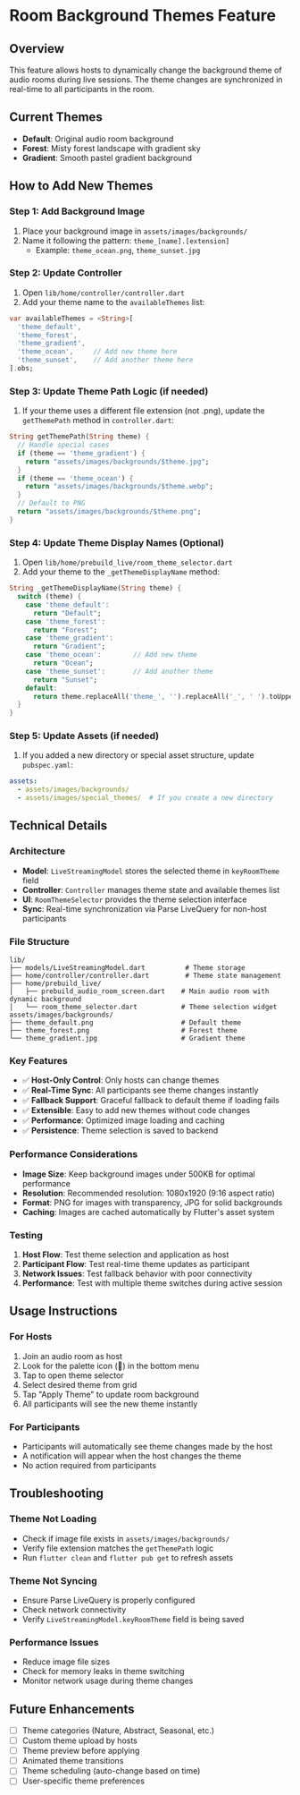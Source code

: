 # Room Background Themes Feature

## Overview
This feature allows hosts to dynamically change the background theme of audio rooms during live sessions. The theme changes are synchronized in real-time to all participants in the room.

## Current Themes
- **Default**: Original audio room background
- **Forest**: Misty forest landscape with gradient sky
- **Gradient**: Smooth pastel gradient background

## How to Add New Themes

### Step 1: Add Background Image
1. Place your background image in `assets/images/backgrounds/`
2. Name it following the pattern: `theme_[name].[extension]`
   - Example: `theme_ocean.png`, `theme_sunset.jpg`

### Step 2: Update Controller
1. Open `lib/home/controller/controller.dart`
2. Add your theme name to the `availableThemes` list:
```dart
var availableThemes = <String>[
  'theme_default',
  'theme_forest', 
  'theme_gradient',
  'theme_ocean',     // Add new theme here
  'theme_sunset',    // Add another theme here
].obs;
```

### Step 3: Update Theme Path Logic (if needed)
1. If your theme uses a different file extension (not .png), update the `getThemePath` method in `controller.dart`:
```dart
String getThemePath(String theme) {
  // Handle special cases
  if (theme == 'theme_gradient') {
    return "assets/images/backgrounds/$theme.jpg";
  }
  if (theme == 'theme_ocean') {
    return "assets/images/backgrounds/$theme.webp";
  }
  // Default to PNG
  return "assets/images/backgrounds/$theme.png";
}
```

### Step 4: Update Theme Display Names (Optional)
1. Open `lib/home/prebuild_live/room_theme_selector.dart`
2. Add your theme to the `_getThemeDisplayName` method:
```dart
String _getThemeDisplayName(String theme) {
  switch (theme) {
    case 'theme_default':
      return "Default";
    case 'theme_forest':
      return "Forest";
    case 'theme_gradient':
      return "Gradient";
    case 'theme_ocean':        // Add new theme
      return "Ocean";
    case 'theme_sunset':       // Add another theme
      return "Sunset";
    default:
      return theme.replaceAll('theme_', '').replaceAll('_', ' ').toUpperCase();
  }
}
```

### Step 5: Update Assets (if needed)
1. If you added a new directory or special asset structure, update `pubspec.yaml`:
```yaml
assets:
  - assets/images/backgrounds/
  - assets/images/special_themes/  # If you create a new directory
```

## Technical Details

### Architecture
- **Model**: `LiveStreamingModel` stores the selected theme in `keyRoomTheme` field
- **Controller**: `Controller` manages theme state and available themes list
- **UI**: `RoomThemeSelector` provides the theme selection interface
- **Sync**: Real-time synchronization via Parse LiveQuery for non-host participants

### File Structure
```
lib/
├── models/LiveStreamingModel.dart          # Theme storage
├── home/controller/controller.dart         # Theme state management
├── home/prebuild_live/
│   ├── prebuild_audio_room_screen.dart    # Main audio room with dynamic background
│   └── room_theme_selector.dart           # Theme selection widget
assets/images/backgrounds/
├── theme_default.png                      # Default theme
├── theme_forest.png                       # Forest theme
└── theme_gradient.jpg                     # Gradient theme
```

### Key Features
- ✅ **Host-Only Control**: Only hosts can change themes
- ✅ **Real-Time Sync**: All participants see theme changes instantly
- ✅ **Fallback Support**: Graceful fallback to default theme if loading fails
- ✅ **Extensible**: Easy to add new themes without code changes
- ✅ **Performance**: Optimized image loading and caching
- ✅ **Persistence**: Theme selection is saved to backend

### Performance Considerations
- **Image Size**: Keep background images under 500KB for optimal performance
- **Resolution**: Recommended resolution: 1080x1920 (9:16 aspect ratio)
- **Format**: PNG for images with transparency, JPG for solid backgrounds
- **Caching**: Images are cached automatically by Flutter's asset system

### Testing
1. **Host Flow**: Test theme selection and application as host
2. **Participant Flow**: Test real-time theme updates as participant
3. **Network Issues**: Test fallback behavior with poor connectivity
4. **Performance**: Test with multiple theme switches during active session

## Usage Instructions

### For Hosts
1. Join an audio room as host
2. Look for the palette icon (🎨) in the bottom menu
3. Tap to open theme selector
4. Select desired theme from grid
5. Tap "Apply Theme" to update room background
6. All participants will see the new theme instantly

### For Participants
- Participants will automatically see theme changes made by the host
- A notification will appear when the host changes the theme
- No action required from participants

## Troubleshooting

### Theme Not Loading
- Check if image file exists in `assets/images/backgrounds/`
- Verify file extension matches the `getThemePath` logic
- Run `flutter clean` and `flutter pub get` to refresh assets

### Theme Not Syncing
- Ensure Parse LiveQuery is properly configured
- Check network connectivity
- Verify `LiveStreamingModel.keyRoomTheme` field is being saved

### Performance Issues
- Reduce image file sizes
- Check for memory leaks in theme switching
- Monitor network usage during theme changes

## Future Enhancements
- [ ] Theme categories (Nature, Abstract, Seasonal, etc.)
- [ ] Custom theme upload by hosts
- [ ] Theme preview before applying
- [ ] Animated theme transitions
- [ ] Theme scheduling (auto-change based on time)
- [ ] User-specific theme preferences